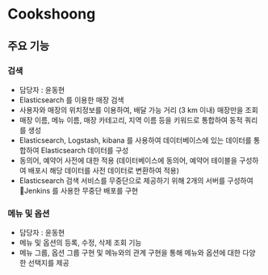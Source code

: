 # Cookshoong
## 주요 기능
### 검색
- 담당자 : 윤동현
- Elasticsearch 를 이용한 매장 검색
- 사용자와 매장의 위치정보를 이용하여, 배달 가능 거리 (3 km 이내) 매장만을 조회
- 매장 이름, 메뉴 이름, 매장 카테고리, 지역 이름 등을 키워드로 통합하여 동적 쿼리를 생성
- Elasticsearch, Logstash, kibana 를 사용하여 데이터베이스에 있는 데이터를 통합하여 Elasticsearch 데이터를 구성
- 동의어, 예약어 사전에 대한 적용 (데이터베이스에 동의어, 예약어 테이블을 구성하여 배포시 해당 데이터를 사전 데이터로 변환하여 적용)
- Elasticsearch 검색 서비스를 무중단으로 제공하기 위해 2개의 서버를 구성하여 Jenkins 를 사용한 무중단 배포를 구현

### 메뉴 및 옵션
- 담당자 : 윤동현
- 메뉴 및 옵션의 등록, 수정, 삭제 조회 기능
- 메뉴 그룹, 옵션 그룹 구현 및 메뉴와의 관계 구현을 통해 메뉴와 옵션에 대한 다양한 선택지를 제공
